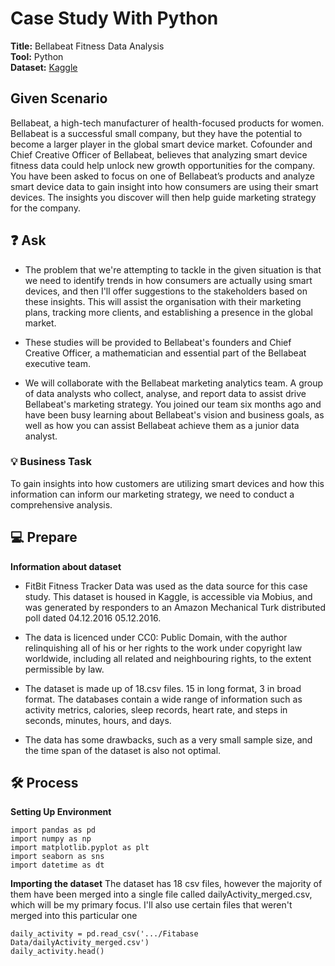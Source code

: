 # Case Study With Python

**Title:** Bellabeat Fitness Data Analysis <br>
**Tool:** Python <br>
**Dataset:** [Kaggle](https://www.kaggle.com/datasets/arashnic/fitbit)

## Given Scenario
Bellabeat, a high-tech manufacturer of health-focused products for women. Bellabeat is a successful small company, but they have the potential to become a larger player in the global smart device market. Cofounder and Chief Creative Officer of Bellabeat, believes that analyzing smart device fitness data could help unlock new growth opportunities for the company. You have been asked to focus on one of Bellabeat’s products and analyze smart device data to gain insight into how consumers are using their smart devices. The insights you discover will then help guide marketing strategy for the company.

## ❓ Ask 
- The problem that we're attempting to tackle in the given situation is that we need to identify trends in how consumers are actually using smart devices, and then I'll offer suggestions to the stakeholders based on these insights. This will assist the organisation with their marketing plans, tracking more clients, and establishing a presence in the global market.

- These studies will be provided to Bellabeat's founders and Chief Creative Officer, a mathematician and essential part of the Bellabeat executive team.

- We will collaborate with the Bellabeat marketing analytics team. A group of data analysts who collect, analyse, and report data to assist drive Bellabeat's marketing strategy. You joined our team six months ago and have been busy learning about Bellabeat's vision and business goals, as well as how you can assist Bellabeat achieve them as a junior data analyst.

### 💡 Business Task
To gain insights into how customers are utilizing smart devices and how this information can inform our marketing strategy, we need to conduct a comprehensive analysis.

## 💻 Prepare 
**Information about dataset**
- FitBit Fitness Tracker Data was used as the data source for this case study. This dataset is housed in Kaggle, is accessible via Mobius, and was generated by responders to an Amazon Mechanical Turk distributed poll dated 04.12.2016 05.12.2016.

- The data is licenced under CC0: Public Domain, with the author relinquishing all of his or her rights to the work under copyright law worldwide, including all related and neighbouring rights, to the extent permissible by law.

- The dataset is made up of 18.csv files. 15 in long format, 3 in broad format. The databases contain a wide range of information such as activity metrics, calories, sleep records, heart rate, and steps in seconds, minutes, hours, and days.

- The data has some drawbacks, such as a very small sample size, and the time span of the dataset is also not optimal.

## 🛠 Process
**Setting Up Environment**
```
import pandas as pd 
import numpy as np 
import matplotlib.pyplot as plt 
import seaborn as sns 
import datetime as dt
```
**Importing the dataset**
The dataset has 18 csv files, however the majority of them have been merged into a single file called dailyActivity_merged.csv, which will be my primary focus. I'll also use certain files that weren't merged into this particular one

```
daily_activity = pd.read_csv('.../Fitabase Data/dailyActivity_merged.csv')
daily_activity.head()
```














